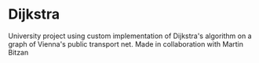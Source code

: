 # Dijkstra

University project using custom implementation of Dijkstra's algorithm on a graph of Vienna's public transport net.
Made in collaboration with Martin Bitzan
